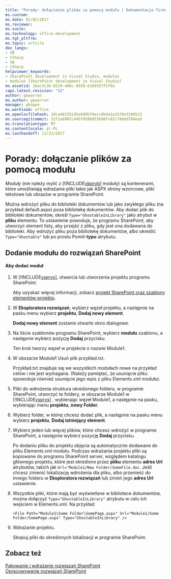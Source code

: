 ```yaml
---
title: "Porady: dołączanie plików za pomocą modułu | Dokumentacja firmy Microsoft"
ms.custom: 
ms.date: 02/02/2017
ms.reviewer: 
ms.suite: 
ms.technology: office-development
ms.tgt_pltfrm: 
ms.topic: article
dev_langs:
- VB
- CSharp
- VB
- CSharp
helpviewer_keywords:
- SharePoint development in Visual Studio, modules
- modules [SharePoint development in Visual Studio]
ms.assetid: 16ac3c3b-8219-466c-8550-6109357f2f9a
caps.latest.revision: "12"
author: gewarren
ms.author: gewarren
manager: ghogen
ms.workload: office
ms.openlocfilehash: 3dca463352d5e698b74ecc6bda2a1579e3290513
ms.sourcegitcommit: 32f1a690fc445f9586d53698fc82c7debd784eeb
ms.translationtype: MT
ms.contentlocale: pl-PL
ms.lasthandoff: 12/22/2017
---
```

# <a name="how-to-include-files-by-using-a-module"></a>Porady: dołączanie plików za pomocą modułu
  *Moduły* (nie należy mylić z [!INCLUDE[vbprvb](../sharepoint/includes/vbprvb-md.md)] moduły) są kontenerami, które umożliwiają wdrażanie pliki takie jak ASPX strony wzorcowe, pliki tekstowe lub obrazów w programie SharePoint.  
  
 Można wdrożyć pliku do biblioteki dokumentów lub jako zwykłego pliku (na przykład default.aspx) poza bibliotekę dokumentów. Aby dodać plik do biblioteki dokumentów, określ `Type="GhostableInLibrary"` jako atrybut w **pliku** elementu. To ustawienie powoduje, że programu SharePoint, aby utworzyć element listy, aby przejść z pliku, gdy jest ona dodawana do biblioteki. Aby wdrożyć pliku poza bibliotekę dokumentów, albo określić `Type="Ghostable"` lub po prostu Pomiń **typu** atrybutu.  
  
## <a name="adding-a-module-to-a-sharepoint-solution"></a>Dodanie modułu do rozwiązań SharePoint  
  
#### <a name="to-add-a-module"></a>Aby dodać moduł  
  
1.  W [!INCLUDE[vsprvs](../sharepoint/includes/vsprvs-md.md)], otwarcia lub utworzenia projektu programu SharePoint.  
  
     Aby uzyskać więcej informacji, zobacz [projekt SharePoint oraz szablony elementów projektu](../sharepoint/sharepoint-project-and-project-item-templates.md).  
  
2.  W **Eksploratora rozwiązań**, wybierz węzeł projektu, a następnie na pasku menu wybierz **projektu**, **Dodaj nowy element**.  
  
     **Dodaj nowy element** zostanie otwarte okno dialogowe.  
  
3.  Na liście szablonów programu SharePoint, wybierz **modułu** szablonu, a następnie wybierz pozycję **Dodaj** przycisku.  
  
     Ten krok tworzy węzeł w projekcie o nazwie Module1.  
  
4.  W obszarze Module1 Usuń plik przykład.txt.  
  
     Przykład.txt znajduje się we wszystkich modułach nowe na przykład celów i nie jest wymagana. (Należy pamiętać, że usunięcie pliku spowoduje również usunięcie jego wpis z pliku Elements.xml modułu).  
  
5.  Pliki do wdrożenia struktura określonego folderu, w programie SharePoint, utworzyć te foldery, w obszarze Module1 w [!INCLUDE[vsprvs](../sharepoint/includes/vsprvs-md.md)] , wybierając węzeł Module1, a następnie na pasku, wybierając menu **projektu**, **nowy Folder**.  
  
6.  Wybierz folder, w której chcesz dodać plik, a następnie na pasku menu wybierz **projektu**, **Dodaj istniejący element**.  
  
7.  Wybierz jeden lub więcej plików, które chcesz wdrożyć w programie SharePoint, a następnie wybierz pozycję **Dodaj** przycisku.  
  
     Po dodaniu pliku do projektu objęcia są automatycznie dodawane do pliku Elements.xml modułu. Podczas wdrażania projektu pliki są kopiowane do programu SharePoint server, względem katalogu głównego projektu, które jest określone przez **pliku** elementu **adres Url** atrybutów, takich jak `Url="Module1/New Folder/SomeFile.doc`. Jeśli chcesz zmienić lokalizację wdrożenia dla pliku, albo przenieść do innego folderu w **Eksploratora rozwiązań** lub zmień jego **adres Url** ustawienie.  
  
8.  Wszystkie pliki, które mają być wyświetlane w bibliotece dokumentów, można dołączyć `Type="GhostableInLibrary"` atrybutu w celu ich wejściem w Elements.xml. Na przykład  
  
    ```  
    <File Path="Module1\Some Folder\SomePage.aspx" Url="Module1/Some Folder/SomePage.aspx" Type="GhostableInLibrary" />  
    ```  
  
9. Wdrażanie projektu.  
  
     Skopiuj pliki do określonych lokalizacji w programie SharePoint.  
  
## <a name="see-also"></a>Zobacz też  
 [Pakowanie i wdrażanie rozwiązań SharePoint](../sharepoint/packaging-and-deploying-sharepoint-solutions.md)   
 [Opracowywanie rozwiązań SharePoint](../sharepoint/developing-sharepoint-solutions.md)  
  
  
